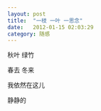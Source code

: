 ```yaml
---
layout: post
title:  "一枝 一叶 一思念"
date:   2012-01-15 02:03:29
category: 随感
---
```


秋叶 绿竹

春去 冬来

我依然在这儿

静静的